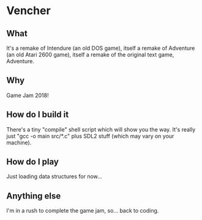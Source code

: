 # Vencher

## What

It's a remake of Intendure (an old DOS game),
itself a remake of Adventure (an old Atari 2600 game),
itself a remake of the original text game, Adventure.

## Why

Game Jam 2018!

## How do I build it

There's a tiny "compile" shell script which will show you the way.
It's really just "gcc -o main src/*.c" plus SDL2 stuff (which may vary on your machine).

## How do I play

Just loading data structures for now...

## Anything else

I'm in a rush to complete the game jam, so... back to coding.
